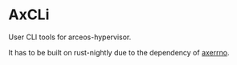 # AxCLi

User CLI tools for arceos-hypervisor.

It has to be built on rust-nightly due to the dependency of [axerrno](https://crates.io/crates/axerrno).